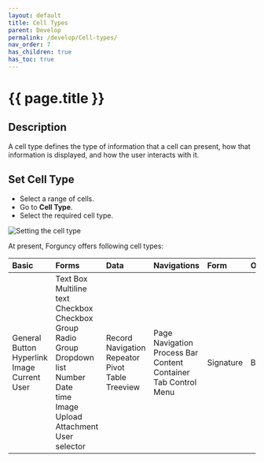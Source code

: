 ```yaml
---
layout: default
title: Cell Types
parent: Develop
permalink: /develop/Cell-types/
nav_order: 7
has_children: true
has_toc: true
---
```


# {{ page.title }}

## Description
A cell type defines the type of information that a cell can present, how that information is displayed, and how the user interacts with it.

## Set Cell Type
- Select a range of cells.
- Go to **Cell Type**.
- Select the required cell type.

![Setting the cell type](image.png)

At present, Forguncy offers following cell types: 

|Basic|Forms|Data|Navigations|Form|Others|
|:--|:--|:--|:--|:--|:--|
|General <br/> Button <br/> Hyperlink <br/> Image <br/> Current User|Text Box<br/> Multiline text<br/> Checkbox<br/> Checkbox Group<br/> Radio Group <br/>Dropdown list <br/>Number<br/> Date <br/>time<br/> Image Upload<br/> Attachment<br/> User selector|Record Navigation<br/> Repeator<br/> Pivot Table<br/> Treeview| Page Navigation<br/> Process Bar<br/> Content Container<br/> Tab Control<br/> Menu| Signature| Barcode|




